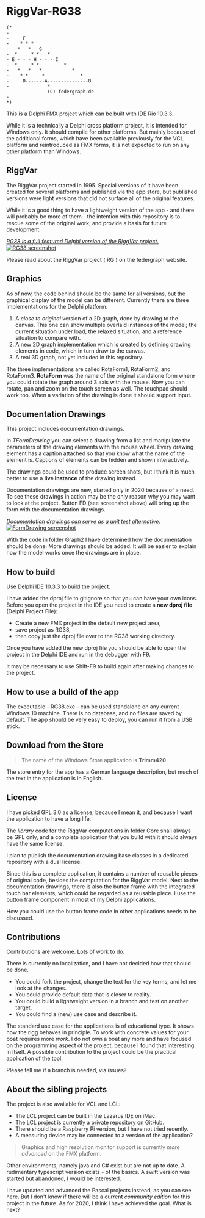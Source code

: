 ﻿# RiggVar-RG38

```
(*
-
-     F
-    * * *
-   *   *   G
-  *     * *   *
- E - - - H - - - I
-  *     * *         *
-   *   *   *           *
-    * *     *             *
-     D-------A---------------B
-              *
-              (C) federgraph.de
-
*)
```


This is a Delphi FMX project which can be built with IDE Rio 10.3.3.

While it is a technically a Delphi cross platform project, it is intended for Windows only.
It should compile for other platforms.
But mainly because of the additional forms,
which have been available previously for the VCL platform and reintroduced as FMX forms,
it is not expected to run on any other platform than Windows.

## RiggVar

The RiggVar project started in 1995.
Special versions of it have been created for several platforms and published via the app store,
but published versions were light versions that did not surface all of the original features.

While it is a good thing to have a lightweight version of the app - 
and there will probably be more of them - 
the intention with this repository is to rescue some of the original work,
and provide a basis for future development.

<a href="doc/images/RiggVar-RG38-01.png">*RG38 is a full featured Delphi version of the RiggVar project.*<br>
![RG38 screenshot](doc/images/RiggVar-RG38-01.png)</a>

Please read about the RiggVar project ( RG ) on the federgraph website.

## Graphics

As of now, the code behind should be the same for all versions,
but the graphical display of the model can be different.
Currently there are three implementations for the Delphi platform:

1. A *close to original* version of a 2D graph, done by drawing to the canvas.
This one can show multiple overlaid instances of the model; the current situation under load,
the relaxed situation, and a reference situation to compare with.
2. A new 2D graph implementation which is created by defining drawing elements in code, which in turn draw to the canvas.
3. A real 3D graph, not yet included in this repository.

The three implementations are called RotaForm1, RotaForm2, and RotaForm3.
**RotaForm** was the name of the original standalone form where you could rotate the graph around 3 axis with the mouse.
Now you can rotate, pan and zoom on the touch screen as well.
The touchpad should work too.
When a variation of the drawing is done it should support input.

## Documentation Drawings

This project includes documentation drawings.

In *TFormDrawing* you can select a drawing from a list and manipulate the parameters of the drawing elements with the mouse wheel.
Every drawing element has a caption attached so that you know what the name of the element is.
Captions of elements can be hidden and shown interactively.

The drawings could be used to produce screen shots,
but I think it is much better to use a **live instance** of the drawing instead.

Documentation drawings are new, started only in 2020 because of a need.
To see these drawings in action may be the only reason why you may want to look at the project.
Button FD (see screenshot above) will bring up the form with the documentation drawings.

<a href="doc/images/RiggVar-FD-01.png">*Documentation drawings can serve as a unit test alternative.*<br>
![FormDrawing screenshot](doc/images/RiggVar-FD-01.png)</a>

With the code in folder Graph2 I have determined how the documentation should be done.
More drawings should be added.
It will be easier to explain how the model works once the drawings are in place.

## How to build

Use Delphi IDE 10.3.3 to build the project.

I have added the dproj file to gitignore so that you can have your own icons.
Before you open the project in the IDE you need to create a **new dproj file** (Delphi Project File):

- Create a new FMX project in the default new project area,
- save project as RG38,
- then copy just the dproj file over to the RG38 working directory.

Once you have added the new dproj file you should be able to open the project in the Delphi IDE and run in the debugger with F9.

It may be necessary to use Shift-F9 to build again after making changes to the project.

## How to use a build of the app

The executable - RG38.exe - can be used standalone on any current Windows 10 machine.
There is no database, and no files are saved by default.
The app should be very easy to deploy, you can run it from a USB stick.

## Download from the Store

> The name of the Windows Store application is **Trimm420**

The store entry for the app has a German language description,
but much of the text in the application is in English.

## License

I have picked GPL 3.0 as a license, because I mean it,
and because I want the application to have a long life.

The *library* code for the RiggVar computations in folder Core shall always be GPL only,
and a complete application that you build with it should always have the same license.

I plan to publish the documentation drawing base classes in a dedicated repository with a dual license.

Since this is a complete application, it contains a number of reusable pieces of original code, besides the computation for the RiggVar model.
Next to the documentation drawings, there is also the button frame with the integrated touch bar elements, which could be regarded as a reusable piece.
I use the button frame component in most of my Delphi applications.

How you could use the button frame code in other applications needs to be discussed.

## Contributions

Contributions are welcome. Lots of work to do.

There is currently no localization, and I have not decided how that should be done.

- You could fork the project, change the text for the key terms, and let me look at the changes.
- You could provide default data that is closer to reality.
- You could build a lightweight version in a branch and test on another target.
- You could find a (new) use case and describe it.

The standard use case for the applications is of educational type.
It shows how the rigg behaves in principle.
To work with concrete values for your boat requires more *work*.
I do not own a boat any more and have focused on the programming aspect of the project,
because I found that interesting in itself.
A possible contribution to the project could be the practical application of the tool.

Please tell me if a branch is needed, via issues?

## About the sibling projects

The project is also available for VCL and LCL:
- The LCL project can be built in the Lazarus IDE on iMac.
- The LCL project is currently a private repository on GitHub.
- There should be a Raspberry Pi version, but I have not tried recently.
- A measuring device may be connected to a version of the application?

> Graphics and high resolution monitor support is currently *more advanced* on the FMX platform.

Other environments, namely java and C# exist but are not up to date.
A rudimentary typescript version exists - of the basics.
A swift version was started but abandoned, I would be interested.

I have updated and advanced the Pascal projects instead, as you can see here.
But I don't know if there will be a current *community edition* for this project in the future.
As for 2020, I think I have achieved the goal.
What is next?
